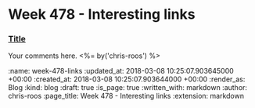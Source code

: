 Week 478 - Interesting links
============================

### [Title](http://example.com)

Your comments here. <%= by('chris-roos') %>

:name: week-478-links
:updated_at: 2018-03-08 10:25:07.903645000 +00:00
:created_at: 2018-03-08 10:25:07.903644000 +00:00
:render_as: Blog
:kind: blog
:draft: true
:is_page: true
:written_with: markdown
:author: chris-roos
:page_title: Week 478 - Interesting links
:extension: markdown
